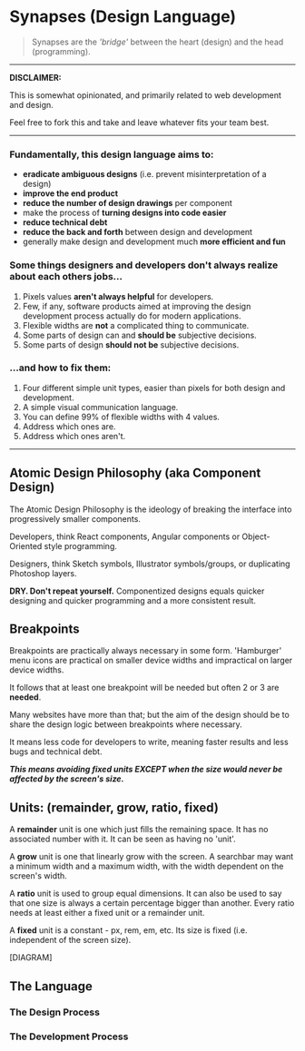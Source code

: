 # Synapses (Design Language)

> Synapses are the _'bridge'_ between the heart (design) and the head (programming).

-----

**DISCLAIMER:**

This is somewhat opinionated, and primarily related to web development and design.

Feel free to fork this and take and leave whatever fits your team best.

-----

### Fundamentally, **this design language aims to:**

* **eradicate ambiguous designs** (i.e. prevent misinterpretation of a design)
* **improve the end product**
* **reduce the number of design drawings** per component
* make the process of **turning designs into code easier**
* **reduce technical debt**
* **reduce the back and forth** between design and development
* generally make design and development much **more efficient and fun**

### Some things designers and developers don't always realize about each others jobs...

1) Pixels values **aren't always helpful** for developers.
2) Few, if any, software products aimed at improving the design development process
   actually do for modern applications.
3) Flexible widths are **not** a complicated thing to communicate.
4) Some parts of design can and **should be** subjective decisions.
5) Some parts of design **should not be** subjective decisions.

### ...and how to fix them:

1) Four different simple unit types, easier than pixels for both design and development.
2) A simple visual communication language.
3) You can define 99% of flexible widths with 4 values.
4) Address which ones are.
5) Address which ones aren't.

-----

## Atomic Design Philosophy (aka Component Design)

The Atomic Design Philosophy is the ideology of breaking the interface into
progressively smaller components.

Developers, think React components, Angular components or Object-Oriented style
programming.

Designers, think Sketch symbols, Illustrator symbols/groups, or duplicating
Photoshop layers.

**DRY. Don't repeat yourself.** Componentized designs equals quicker designing and
quicker programming and a more consistent result.

## Breakpoints

Breakpoints are practically always necessary in some form. 'Hamburger' menu icons
are practical on smaller device widths and impractical on larger device widths.

It follows that at least one breakpoint will be needed but often 2 or 3 are **needed**.

Many websites have more than that; but the aim of the design should be to share the
design logic between breakpoints where necessary.

It means less code for developers to write, meaning faster results and less bugs and
technical debt.

**_This means avoiding fixed units EXCEPT when the size would never be affected by the
screen's size._**

## Units: (remainder, grow, ratio, fixed)

A **remainder** unit is one which just fills the remaining space. It has no 
associated number with it. It can be seen as having no 'unit'.

A **grow** unit is one that linearly grow with the screen. A searchbar may want a
minimum width and a maximum width, with the width dependent on the screen's width.

A **ratio** unit is used to group equal dimensions. It can also be used to say that one
size is always a certain percentage bigger than another. Every ratio needs at least
either a fixed unit or a remainder unit.

A **fixed** unit is a constant - px, rem, em, etc. Its size is fixed (i.e. independent
of the screen size).

[DIAGRAM]

## The Language



### The Design Process



### The Development Process
